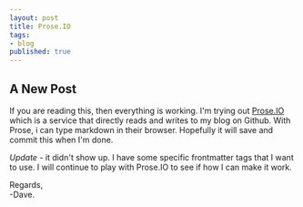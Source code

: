 ```yaml
---
layout: post
title: Prose.IO
tags:
- blog
published: true
---
```

## A New Post

If you are reading this, then everything is working.
I'm trying out [Prose.IO](http://prose.io) which is a service 
that directly reads and writes to my blog on Github.  With Prose, i can type markdown in their browser.  Hopefully it will save and commit this when I'm done.  


*Update* - it didn't show up.  I have some
specific frontmatter tags that I want to use.
I will continue to play with Prose.IO to
see if how I can make it work.  

Regards,  
-Dave.

